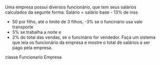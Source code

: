 Uma empresa possui diversos funcionário, que tem seus salários calculados
da segunte forma:
Salário = salário base - 13% de inss
+ 50 por filho, até o limite de 3 filhos,
-3% se o funcinário usa vale transporte
+ 5% se trabalha a noite e
+ 2% do total das vendas, se o funcinário for vendedor.
Faça um sistema que leia os funcionário da empresa e mostre o total de 
salários a ser pago pela empresa.

classe
Funcionario
Empresa